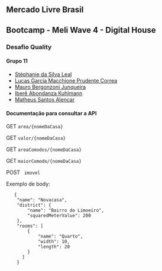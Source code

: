 ## Mercado Livre Brasil

## Bootcamp - Meli Wave 4 - Digital House

### Desafio Quality

#### Grupo 11

- [Stéphanie da Silva Leal](https://github.com/stephleal)
- [Lucas Garcia Macchione Prudente Correa](https://github.com/LucasGarcia97)
- [Mauro Bergonzoni Junqueira](https://github.com/mbjunqueiraweb)
- [Iberê Abondanza Kuhlmann](https://github.com/ikuhlmann-meli)
- [Matheus Santos Alencar](https://github.com/matheussalencar)

#### Documentação para consultar a API


GET ``` area/{nomeDaCasa} ``` <br/>

GET ``` valor/{nomeDaCasa} ``` <br/>

GET ``` areaComodos/{nomeDaCasa} ``` <br/>

GET ``` maiorComodo/{nomeDaCasa} ``` <br/>

POST ``` imovel```

Exemplo de body:

```
   {
    "name": "Novacasa",
    "district": {
        "name": "Bairro do Limoeiro",
        "squaredMeterValue": 200
    },
    "rooms": [
        {
            "name": "Quarto",
            "width": 10,
            "length": 20
        }
      ]
    }
```

